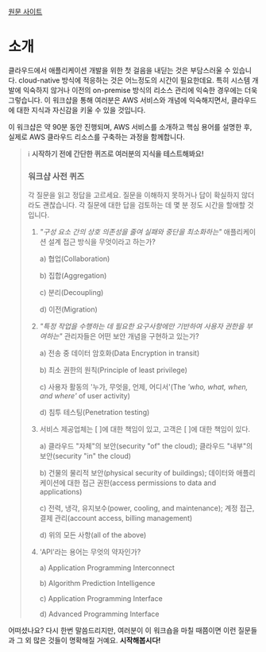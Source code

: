 [원문 사이트](https://catalog.us-east-1.prod.workshops.aws/workshops/781f1e70-d6e9-4f0d-8c7e-b069990a4f8c/en-US/introduction)

# 소개

클라우드에서 애플리케이션 개발을 위한 첫 걸음을 내딛는 것은 부담스러울 수 있습니다. cloud-native 방식에 적응하는 것은 어느정도의 시간이 필요한데요. 특히 시스템 개발에 익숙하지 않거나 이전의 on-premise 방식의 리소스 관리에 익숙한 경우에는 더욱 그렇습니다. 이 워크샵을 통해 여러분은 AWS 서비스와 개념에 익숙해지면서, 클라우드에 대한 지식과 자신감을 키울 수 있을 것입니다.

이 워크샵은 약 90분 동안 진행되며, AWS 서비스를 소개하고 핵심 용어를 설명한 후, 실제로 AWS 클라우드 리소스를 구축하는 과정을 함께합니다.



> ℹ️ **시작하기 전에 간단한 퀴즈로 여러분의 지식을 테스트해봐요!**
>
> ### **워크샵 사전 퀴즈**
>
> 각 질문을 읽고 정답을 고르세요. 질문을 이해하지 못하거나 답이 확실하지 않더라도 괜찮습니다. 각 질문에 대한 답을 검토하는 데 몇 분 정도 시간을 할애할 것입니다.
>
> 1. *"구성 요소 간의 상호 의존성을 줄여 실패와 중단을 최소화하는"* 애플리케이션 설계 접근 방식을 무엇이라고 하는가?
>
>    a) 협업(Collaboration)
>
>    b) 집합(Aggregation)
>
>    c) 분리(Decoupling)
>
>    d) 이전(Migration)
>
> 2. *"특정 작업을 수행하는 데 필요한 요구사항에만 기반하여 사용자 권한을 부여하는"* 관리자들은 어떤 보안 개념을 구현하고 있는가?
>
>    a) 전송 중 데이터 암호화(Data Encryption in transit)
>
>    b) 최소 권한의 원칙(Principle of least privilege)
>
>    c) 사용자 활동의 '누가, 무엇을, 언제, 어디서'(The *'who, what, when, and where'* of user activity)
>
>    d) 침투 테스팅(Penetration testing)
>
> 3. 서비스 제공업체는 [       ]에 대한 책임이 있고, 고객은 [       ]에 대한 책임이 있다.
>
>    a) 클라우드 "자체"의 보안(security "of" the cloud); 클라우드 "내부"의 보안(security "in" the cloud)
>
>    b) 건물의 물리적 보안(physical security of buildings); 데이터와 애플리케이션에 대한 접근 권한(access permissions to data and applications)
>
>    c) 전력, 냉각, 유지보수(power, cooling, and maintenance); 계정 접근, 결제 관리(account access, billing management)
>
>    d) 위의 모든 사항(all of the above)
>
> 4. 'API'라는 용어는 무엇의 약자인가?
>
>    a) Application Programming Interconnect
>
>    b) Algorithm Prediction Intelligence
>
>    c) Application Programming Interface
>
>    d) Advanced Programming Interface

어떠셨나요? 다시 한번 말씀드리지만, 여러분이 이 워크숍을 마칠 때쯤이면 이런 질문들과 그 외 많은 것들이 명확해질 거예요. **시작해봅시다!**
